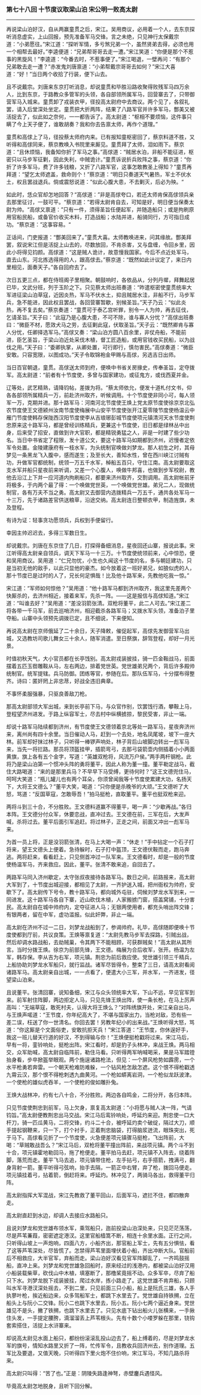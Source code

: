 ### 第七十八回 十节度议取梁山泊 宋公明一败高太尉
---

再说梁山泊好汉，自从两赢童贯之后，宋江。吴用商议，必用着一个人，去东京探听消息虚实，上山回报，预先准备军马交锋。言之未绝，只见神行太保戴宗道：“小弟愿往。”宋江道：“探听军情，多亏煞兄弟一个，虽然贤弟去得，必须也用一个相帮去最好。”李逵便道：“兄弟帮哥哥去走一遭。”宋江笑道：“你便是那个不惹事的黑旋风！”李逵道：“今番去时，不惹事便了。”宋江喝退，一壁再问：“有那个兄弟敢去走一遭？”赤发鬼刘唐禀道：“小弟帮戴宗哥哥去如何？”宋江大喜道：“好！”当日两个收拾了行装，便下山去。  

且不说戴宗。刘唐来东京打听消息，却说童贯和毕胜沿路收聚得败残军马四万余人，比到东京，于路教众多管军的头领，各自部领所属军马，回营寨去了，只带御营军马入城来。童贯卸了戎装衣甲，径投高太尉府中去商议。两个见了，各叙礼罢，请入后堂深处坐定。童贯把大折两阵，结果了八路军官并许多军马，酆美又被活捉去了，似此如之奈何，一一都告诉了。高太尉道：“枢相不要烦恼，这件事只瞒了今上天子便了，谁敢胡奏？我和你去告禀太师，再作个道理。”  

童贯和高俅上了马，径投蔡太师府内来。已有报知童枢密回了，蔡京料道不胜，又听得和高俅同来，蔡京教唤入书院里来厮见。童贯拜了太师，泪如雨下。蔡京道：“且休烦恼，我备知你折了军马之事。”高俅道：“贼居水泊，非船不能征进，枢密只以马步军征剿，因此失利，中贼诡计。”童贯诉说折兵败阵之事，蔡京道：“你折了许多军马，费了许多钱粮，又折了八路军官，这事怎敢教圣上得知？”童贯再拜道：“望乞太师遮盖，救命则个！”蔡京道：“明日只奏道天气暑热，军士不伏水土，权且罢战退兵。倘或震怒说道：”似此心腹大患，不去剿灭，后必为殃。“  

如此时，恁众官却怎地回答？“高俅道：”非是高俅夸口，若还太师肯保高俅领兵亲去那里征讨，一鼓可平。“蔡京道：”若得太尉肯自去，可知是好，明日便当保奏太尉为帅。“高俅又禀道：”只有一件，须得圣旨任便起军，并随造船只；或是拘刷原用官船民船，或备官价收买木料，打造战船；水陆并进，船骑同行，方可指日成功。“蔡京道：”这事容易。“  

正话间，门吏报道：“酆美回来了。”童贯大喜。太师教唤进来，问其缘故。酆美拜罢，叙说宋江但是活捉上山去的，尽数放回，不肯杀害，又与盘缠，令回乡里，因此小将得见钧颜。高俅道：“这是贼人诡计，故意慢我国家。今后不点近处军马，直去山东。河北拣选得用的人，跟高俅去。”蔡京道：“既然如此计议定了，来日内里相见，面奏天子。”各自回府去了。  

次日五更三点，都在侍班阁子里相聚。朝鼓响时，各依品从，分列丹墀，拜舞起居已毕，文武分班，列于玉阶之下。只见蔡太师出班奏道：“昨遣枢密使童贯统率大军进征梁山泊草寇，近因炎热，军马不伏水土，抑且贼居水洼，非船不行，马步军兵，急不能进，因此权且罢战，各回营寨暂歇，别候圣旨。”天子乃云：“似此炎热，再不复去矣。”蔡京奏道：“童贯可于泰乙宫听罪，别令一人为帅，再去征伐，乞请圣旨。”天子曰：“此寇乃是心腹大患，不可不除，谁与寡人分忧？”高俅出班奏曰：“微臣不材，愿效犬马之劳，去征剿此寇，伏取圣旨。”天子云：“既然卿肯与寡人分忧，任卿择选军马。”高俅又奏：“梁山泊方圆八百余里，非仗舟船，不能前进，臣乞圣旨，于梁山泊近处采伐木植，督工匠造船，或用官钱收买民船，以为战伐之用。”天子曰：“委卿执掌，从卿处置，可行即行，慎勿害民。”高俅奏道：“微臣安敢。只容宽限，以图成功。”天子令取锦袍金甲赐与高俅，另选吉日出师。  

当日百官朝退，童贯。高俅送太师到府，便唤中书省关房掾史，传奉圣旨，定夺拨军。高太尉道：“前者有十节度使，多曾与国家建功，或征鬼方，或伐西夏并金。  

辽等处，武艺精熟，请降钧帖，差拨为将。“蔡太师依允，便发十道札付文书，仰各各部领所属精兵一万，前赴济州取齐，听候调用。十个节度使非同小可，每人领军一万，克期并进。那十路军马：河南河北节度使王焕上党太原节度使徐京京北弘农节度使王文德颍州汝南节度使梅展中山安平节度使张开江夏零陵节度使杨温云中雁门节度使韩存保陇西汉阳节度使李从吉琅琊彭城节度使项元镇清河天水节度使荆忠原来这十路军马，都是曾经训练精兵，更兼这十节度使，旧日都是绿林丛中出身，后来受了招安，直做到许大官职，都是精锐勇猛之人，非是一时建了些少功名。当日中书省定了程限，发十道公文，要这十路军马如期都到济州，迟慢者定依军令处置。金陵建康府有一枝水军，为头统制官唤做刘梦龙。那人初生之时，其母梦见一条黑龙飞入腹中，感而遂生；及至长大，善知水性，曾在西川峡江讨贼有功，升做军官都统制，统领一万五千水军，棹船五百只，守住江南。高太尉要取这支水军并船只星夜前来听调，又差一个心腹人，唤做牛邦喜，也做到步军校尉，教他去沿江上下并一应河道内拘刷船只，都要来济州取齐，交割调用。高太尉帐前牙将极多，于内两个最了得：一个唤做党世英，一个唤做党世雄。弟兄二人，现做统制官，各有万夫不当之勇。高太尉又去御营内选拨精兵一万五千，通共各处军马一十三万，先于诸路差官供送粮草，沿途交纳。高太尉连日整顿衣甲，制造旌旗，未及登程。  

有诗为证：轻事贪功愿领兵，兵权到手便留行。  

幸因主帅迟迟去，多得三军数日生。  

却说戴宗。刘唐在东京住了几日，打探得备细消息，星夜回还山寨，报说此事。宋江听得高太尉亲自领兵，调天下军马一十三万。十节度使统领前来，心中惊恐，便和吴用商议。吴用道：“仁兄勿忧，小生也久闻这十节度的名，多与朝廷建功，只是当初无他的敌手，以此只显他的豪杰。如今放着这一班好弟兄，如狼似虎的人，那十节度已是过时的人了，兄长何足惧哉！比及他十路军来，先教他吃我一惊。”  

宋江道：“军师如何惊他？”吴用道：“他十路军马都到济州取齐，我这里先差两个快厮杀的，去济州相近，接着来军，先杀一阵。——这是报信与高俅知道。”宋江道：“叫谁去好？”吴用道：“差没羽箭张清。双枪将董平，此二人可去。”宋江差二将各带一千马军，前去巡哨济州，相迎截杀各路军马；又拨水军头领，准备泊子里夺船。山寨中头领预先调拨已定，且不细说，下来便知。  

再说高太尉在京师俄延了二十余日，天子降敕，催促起军，高俅先发御营军马出城，又选教坊司歌儿舞女三十余人，随军消遣。至日祭旗，辞驾登程，却好一月光景。  

时值初秋天气，大小官员都在长亭饯别。高太尉戎装披挂，骑一匹金鞍战马，前面摆着五匹玉辔雕鞍从马，左右两边，排着党世英。党世雄弟兄两个，背后许多殿帅统制官。统军提辖。兵马防御。团练等官，参随在后。那队伍军马，十分摆布得整齐。诗曰：匿奸罔上非忠荩，好战全违旧典章。  

不事怀柔服强暴，只驱良善敌刀枪。  

那高太尉部领大军出城，来到长亭前下马，与众官作别，饮罢饯行酒，攀鞍上马，登程望济州进发。于路上纵容军士，尽去村中纵横掳掠，黎民受害，非止一端。  

却说十路军马陆续都到济州，有节度使王文德领着京北等处一路军马，星夜奔济州来，离州尚有四十余里。当日催动人马，赶到一个去处，地名凤尾坡，坡下一座大林。前军却好抹过林子，只听得一棒锣声响处，林子背后山坡脚边转出一彪军马来，当先一将拦路。那员将顶盔挂甲，插箭弯弓，去那弓袋箭壶内侧插着小小两面黄旗，旗上各有五个金字，写道：“英雄双枪将，风流万户侯。”两手两杆钢枪。此将乃是梁山泊第一个惯冲头阵的勇将董平，因此人称为董一撞。董平勒定战马，截住大路喝道：“来的是那里兵马？不早早下马受缚，更待何时？”这王文德兜住马，呵呵大笑道：“瓶儿罐儿也有两个耳朵，你须曾闻我等十节度使累建大功，名扬天下，大将王文德么？”董平大笑，喝道：“只你便是杀晚爷的大顽。”王文德听了大怒，骂道：“反国草寇，怎敢辱吾！”拍马挺枪，直取董平。董平也挺双枪来迎。  

两将斗到三十合，不分胜败。王文德料道赢不得董平，喝一声：“少歇再战。”各归本阵。王文德分付众军，休要恋战，直冲过去。王文德在前，三军在后，大发声喊，杀将过去。董平后面引军追赶。将过林子，正走之间，前面又冲出一彪军马来。  

为首一员上将，正是没羽箭张清，在马上大喝一声：“休走！”手中拈定一个石子打将来，望王文德头上便着。急待躲时，石子打中盔顶，王文德伏鞍而走，跑马奔逃。两将赶来，看看赶上，只见侧首冲过一队军来。王文德看时，却是一般的节度使杨温军马，齐来救应。因此，董平。张清不敢来追，自回去了。  

两路军马同入济州歇定，太守张叔夜接待各路军马。数日之间，前路报来，高太尉大军到了，十节度出城迎接，都相见了太尉，一齐护送入城，把州衙权为帅府，安歇下了。高太尉传下号令，教十路军马，都向城外屯驻，伺候刘梦龙水军到来，一同进发。这十路军马各自下寨，近山砍伐木植，人家搬掳门窗，搭盖窝铺，十分害民。高太尉自在城中帅府内，定夺征进人马；无银两使用者，都充头哨出阵交锋；有银两者，留在中军，虚功滥报。似此奸弊，非止一端。  

高太尉在济州不过一二日，刘梦龙战船到了，参谒帅府。礼毕，高俅随即便唤十节度使都到厅前，共议良策。王焕等禀复道：“太尉先教马步军去探路，引贼出战，然后却调水路战船，去劫贼巢，令其两下不能相顾，可获群贼矣！”高太尉从其所言。当时分拨王焕。徐京为前部先锋，王文德。梅展为合后收军，张开。杨温为左军，韩存保。李从吉为右军，项元镇。荆忠为前后救应使。党世雄引领三千精兵，上船协助刘梦龙水军船只，就行监战。诸军尽皆得令，整束了三日，请高太尉看阅诸路军马。高太尉亲自出城，一一点看了，便遣大小三军，并水军，一齐进发，径望梁山泊来。  

且说董平。张清回寨，说知备细，宋江与众头领统率大军，下山不远，早见官军到来。前军射住阵脚，两边拒定人马，只见先锋王焕出阵，使一条长枪，在马上厉声高叫：“无端草寇，敢死村夫，认得大将王焕么？”对阵绣旗开处，宋江亲自出马，与王焕声喏道：“王节度，你年纪高大了，不堪与国家出力，当枪对敌，恐有些一差二误，枉送了你一世清名。你回去罢！另教年纪小的出来战。”王焕听得大怒，骂道：“你这厮是个文面俗吏，安敢抗拒天兵！”宋江答道：“王节度，你休逞好手，我这一班儿替天行道的好汉，不到得输与你！”王焕便挺枪戳将过来。宋江马后，早有一将，銮铃响处，挺枪出阵。宋江看时，却是豹子头林冲，来战王焕。两马相交，众军助喊，高太尉自临阵前，勒住马看。只听得两军呐喊喝采，果是马军踏镫抬身看，步卒掀盔举眼观。两个施逞诸路枪法，但见：一个屏风枪势如霹雳，一个水平枪勇若奔雷。一个朝天枪难防难躲，一个钻风枪怎敌怎遮。这个恨不得枪戳透九霄云汉，那个恨不得枪刺透九曲黄河。一个枪如蟒离岩洞，一个枪似龙跃波津。一个使枪的雄似虎吞羊，一个使枪的俊如雕扑兔。  

王焕大战林冲，约有七八十合，不分胜败。两边各自鸣金，二将分开，各归本阵。  

只见节度使荆忠到前军，马上欠身，禀复高太尉道：“小将愿与贼人决一阵，气请钧旨。”高太尉便教荆忠出马交战。宋江马后鸾铃响处，呼延灼来迎。荆忠使一口大杆刀，骑一匹瓜黄马，二将交锋，约斗二十合，被呼延灼卖个破绽，隔过大刀，顺手提起钢鞭来，只一下，打个衬手，正着荆忠脑袋，打得脑浆迸流，眼珠突出，死于马下。高俅看见折了一个节度使，火急便差项元镇骤马挺枪，飞出阵前，大喝：“草贼敢战吾么？”宋江马后，双枪将董平撞出阵前，来战项元镇。两个斗不到十合，项元镇霍地勒回马，拖了枪便走。董平拍马去赶，项元镇不入阵去，绕着阵脚，落荒而走。董平飞马去追，项元镇带住枪，左手拈弓，右手搭箭，拽满弓，翻身背射一箭。董平听得弓弦响，抬手去隔，一箭正中右臂，弃了枪，拨回马便走。项元镇挂着弓，拈着箭，倒赶将来。呼延灼。林冲见了，两骑马各出，救得董平归阵。  

高太尉指挥大军混战，宋江先教救了董平回山，后面军马，遮拦不住，都四散奔走。  

高太尉直赶到水边，却调人去接应水路船只。  

且说刘梦龙和党世雄布领水军，乘驾船只，迤前投梁山泊深处来，只见茫茫荡荡，尽是芦苇蒹葭，密密遮定港汊。这里官船樯篙不断，相连十余里水面。正行之间，只听得山坡上一声炮响，四面八方，小船齐出，那官船上军士，先有五分惧怯，看了这等芦苇深处，尽皆慌了。怎禁得芦苇里面埋伏着小船，齐出冲断大队。官船前后不相救应，大半官军，弃船而走。梁山泊好汉看见官军阵脚乱了，一齐鸣鼓摇船，直冲上来。刘梦龙和党世雄急回船时，原来经过的浅港内，都被梁山泊好汉用小船装载柴草，砍伐山中木植，填塞断了，那橹桨竟摇不动。众多军卒，尽弃了船只下水。刘梦龙脱下戎装披挂，爬过水岸，拣小路走了。这党世雄不肯弃船，只顾叫水军寻港汊深处摇去，不到二里，只见前面三只小船，船上是阮氏三雄，各人手执蓼叶枪，挨近船边来，众多驾船军士，都跳下水里去了。党世雄自持铁搠，立在船头上与阮小二交锋。阮小二也跳下水里去，阮小五。阮小七两个逼近身来。党世雄见不是头，撇了铁搠，也跳下水里去了。只见水底下钻出船火儿张横来，一手揪住头发，一手提定腰胯，滴溜溜丢上芦苇根头。先有十数个小喽罗躲在那里，铙钩套索搭住，活捉上水浒寨来。  

却说高太尉见水面上船只，都纷纷滚滚乱投山边去了，船上缚着的，尽是刘梦龙水军的旗号，情知水路里又折了一阵，忙传军令，且教收兵回济州去，别作道理。五军比及要退，又值天晚，只听得四下里火炮不住价响，宋江军马，不知几路杀将来。  

高太尉只叫得：“苦了也。”正是：阴陵失路逢神弩，赤壁鏖兵遇怪风。  

毕竟高太尉怎地脱身，且听下回分解。  
